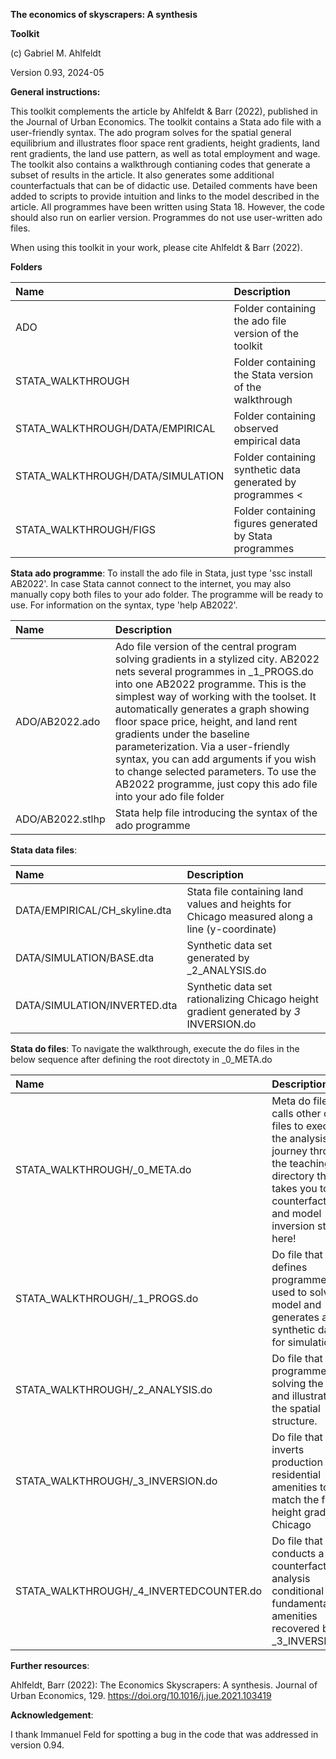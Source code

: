 **The economics of skyscrapers: A synthesis**

**Toolkit**

(c) Gabriel M. Ahlfeldt

Version 0.93, 2024-05

**General instructions:**

This toolkit complements the article by Ahlfeldt & Barr (2022), published in the Journal of Urban Economics. The toolkit contains a Stata ado file with a user-friendly syntax. The ado program solves for the spatial general equilibrium and illustrates floor space rent gradients, height gradients, land rent gradients, the land use pattern, as well as total employment and wage. The toolkit also contains a walkthrough contianing codes that generate a subset of results in the article. It also generates some additional counterfactuals that can be of didactic use. Detailed comments have been added to scripts to provide intuition and links to the model described in the article. All programmes have been written using Stata 18. However, the code should also run on earlier version. Programmes do not use user-written ado files. 

When using this toolkit in your work, please cite Ahlfeldt & Barr (2022).

**Folders**

Name | Description |
|:---------------------------------------------|:-------------------------------------------------------------------------|
| ADO | Folder containing the ado file version of the toolkit |
| STATA_WALKTHROUGH | Folder containing the Stata version of the walkthrough |
| STATA_WALKTHROUGH/DATA/EMPIRICAL | Folder containing observed empirical data |
| STATA_WALKTHROUGH/DATA/SIMULATION | Folder containing synthetic data generated by programmes        <
| STATA_WALKTHROUGH/FIGS	   | Folder containing figures generated by Stata programmes| 

**Stata ado programme**: To install the ado file in Stata, just type 'ssc install AB2022'. In case Stata cannot connect to the internet, you may also manually copy both files to your ado folder. The programme will be ready to use. For information on the syntax, type 'help AB2022'.

Name  | Description |
|:---------------------------------------------|:-------------------------------------------------------------------------|
| ADO/AB2022.ado | Ado file version of the central program solving gradients in a stylized city. AB2022 nets several programmes in _1_PROGS.do into one AB2022 programme. This is the simplest way of working with the toolset. It automatically generates a graph showing floor space price, height, and land rent gradients under the baseline parameterization. Via a user-friendly syntax, you can add arguments if you wish to change selected parameters. To use the AB2022 programme, just copy this ado file into your ado file folder |
| ADO/AB2022.stlhp | Stata help file introducing the syntax of the ado programme  |

**Stata data files**:

| Name | Description |
|:---------------------------------------------|:-------------------------------------------------------------------------|
| DATA/EMPIRICAL/CH_skyline.dta | Stata file containing land values and heights for Chicago measured along a line (y-coordinate) |
| DATA/SIMULATION/BASE.dta | Synthetic data set generated by _2_ANALYSIS.do |
| DATA/SIMULATION/INVERTED.dta	| Synthetic data set rationalizing Chicago height gradient generated by _3_ INVERSION.do |

**Stata do files**: To navigate the walkthrough, execute the do files in the below sequence after defining the root directoty in _0_META.do

Name  | Description |
|:---------------------------------------------|:-------------------------------------------------------------------------|
|STATA_WALKTHROUGH/_0_META.do	| Meta do file that calls other code files to execute the analysis. Your journey through the teaching directory that takes you to counterfactuals and model inversion starts here!|
|STATA_WALKTHROUGH/_1_PROGS.do	| Do file that defines programmes used to solve the model and generates a synthetic data set for simulation.|
|STATA_WALKTHROUGH/_2_ANALYSIS.do| Do file that calls programmes solving the model and illustrating the spatial structure.|
|STATA_WALKTHROUGH/_3_INVERSION.do |Do file that inverts production and residential amenities to match the fuzzy height gradient of Chicago |
|STATA_WALKTHROUGH/_4_INVERTEDCOUNTER.do | Do file that conducts a counterfactual analysis conditional on fundamental amenities recovered by _3_INVERSION.do |

**Further resources**: 

Ahlfeldt, Barr (2022): The Economics Skyscrapers: A synthesis. Journal of Urban Economics, 129. https://doi.org/10.1016/j.jue.2021.103419

**Acknowledgement**: 

I thank Immanuel Feld for spotting a bug in the code that was addressed in version 0.94.
